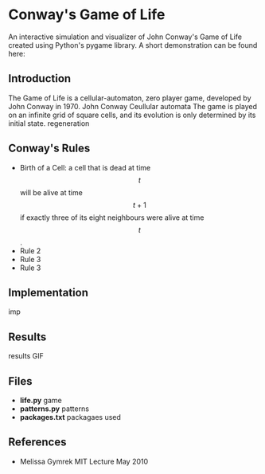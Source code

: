 # Conway's Game of Life
An interactive simulation and visualizer of John Conway's Game of Life created using Python's pygame library. 
A short demonstration can be found here: 

## Introduction
The Game of Life is a cellular-automaton, zero player game, developed by John Conway in 1970. 
John Conway
Ceullular automata
The game is played on an infinite grid of square cells, and its evolution is only determined by its initial state.
regeneration

## Conway's Rules
- Birth of a Cell: a cell that is dead at time $$t$$ will be alive at time $$t+1$$ if exactly three of its eight neighbours were alive at time $$t$$. 
- Rule 2
- Rule 3
- Rule 3

## Implementation
imp

## Results
results
GIF

## Files
- **life.py** game
- **patterns.py** patterns
- **packages.txt** packagaes used

## References
- Melissa Gymrek MIT Lecture May 2010


